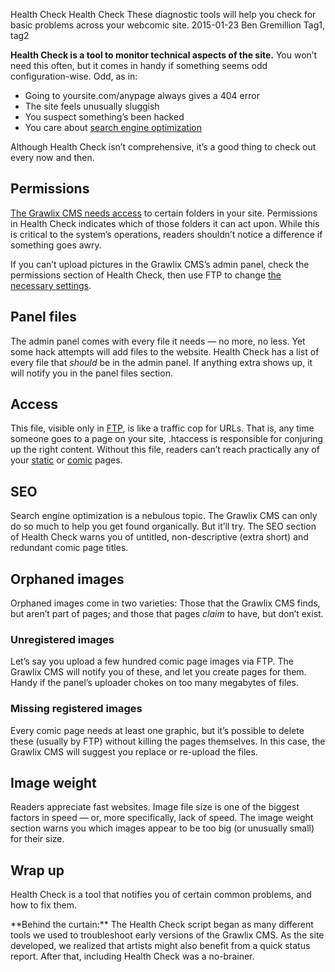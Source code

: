 Health Check
Health Check
These diagnostic tools will help you check for basic problems across your webcomic site.
2015-01-23
Ben Gremillion
Tag1, tag2

**Health Check is a tool to monitor technical aspects of the site.** You won’t need this often, but it comes in handy if something seems odd configuration-wise. Odd, as in:

- Going to yoursite.com/anypage always gives a 404 error
- The site feels unusually sluggish
- You suspect something’s been hacked
- You care about [search engine optimization](./seo)

Although Health Check isn’t comprehensive, it’s a good thing to check out every now and then.

## Permissions

[The Grawlix CMS needs access](./ftp-permissions) to certain folders in your site. Permissions in Health Check indicates which of those folders it can act upon. While this is critical to the system’s operations, readers shouldn’t notice a difference if something goes awry.

If you can’t upload pictures in the Grawlix CMS’s admin panel, check the permissions section of Health Check, then use FTP to change [the necessary settings](./ftp-permissions).

## Panel files

The admin panel comes with every file it needs — no more, no less. Yet some hack attempts will add files to the website. Health Check has a list of every file that *should* be in the admin panel. If anything extra shows up, it will notify you in the panel files section.

## Access

This file, visible only in [FTP](./ftp), is like a traffic cop for URLs. That is, any time someone goes to a page on your site, .htaccess is responsible for conjuring up the right content. Without this file, readers can’t reach practically any of your [static](./static-pages) or [comic](./comic-pages) pages.

## SEO

Search engine optimization is a nebulous topic. The Grawlix CMS can only do so much to help you get found organically. But it’ll try. The SEO section of Health Check warns you of untitled, non-descriptive (extra short) and redundant comic page titles.

## Orphaned images

Orphaned images come in two varieties: Those that the Grawlix CMS finds, but aren’t part of pages; and those that pages *claim* to have, but don’t exist.

### Unregistered images

Let’s say you upload a few hundred comic page images via FTP. The Grawlix CMS will notify you of these, and let you create pages for them. Handy if the panel’s uploader chokes on too many megabytes of files.

### Missing registered images

Every comic page needs at least one graphic, but it’s possible to delete these (usually by FTP) without killing the pages themselves. In this case, the Grawlix CMS will suggest you replace or re-upload the files.


## Image weight

Readers appreciate fast websites. Image file size is one of the biggest factors in speed — or, more specifically, lack of speed. The image weight section warns you which images appear to be too big (or unusually small) for their size.

## Wrap up

Health Check is a tool that notifies you of certain common problems, and how to fix them.

<aside><p>**Behind the curtain:** The Health Check script began as many different tools we used to troubleshoot early versions of the Grawlix CMS. As the site developed, we realized that artists might also benefit from a quick status report. After that, including Health Check was a no-brainer.</p></aside>